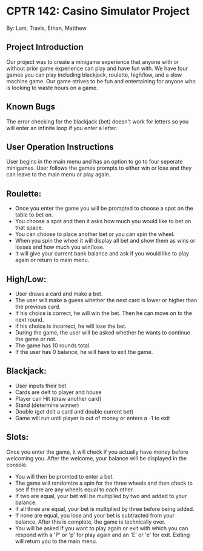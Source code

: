 # CPTR 142: Casino Simulator Project
By: Lam, Travis, Ethan, Matthew

## Project Introduction

Our project was to create a minigame experience that anyone with or without prior game experience can play and have fun with.
We have four games you can play including blackjack, roulette, high/low, and a slow machine game. Our game strives
to be fun and entertaining for anyone who is looking to waste hours on a game.

## Known Bugs 
The error checking for the blackjack (bet) doesn't work for letters so you will enter an infinite loop if
you enter a letter.

## User Operation Instructions
User begins in the main menu and has an option to go to four seperate minigames.
User follows the games prompts to either win or lose and they can leave to the main menu or play again.

## Roulette:
- Once you enter the game you will be prompted to choose a spot on the table to bet on.
- You choose a spot and then it asks how much you would like to bet on that space.
- You can choose to place another bet or you can spin the wheel.
- When you spin the wheel it will display all bet and show them as wins or losses and how much you win/lose.
- It will give your current bank balance and ask if you would like to play again or return to main menu.

## High/Low:
- User draws a card and make a bet.
- The user will make a guess whether the next card is lower or higher than the previous card. 
- If his choice is correct, he will win the bet. Then he can move on to the next round.
- if his choice is incorrect, he will lose the bet.
- During the game, the user will be asked whether he wants to continue the game or not. 
- The game has 10 rounds total. 
- If the user has 0 balance, he will have to exit the game. 

## Blackjack:
- User inputs their bet
- Cards are delt to player and house
- Player can Hit (draw another card) 
- Stand (determine winner)
- Double (get delt a card and double current bet)
- Game will run until player is out of money or enters a -1 to exit

## Slots:
Once you enter the game, it will check if you actually have money before welcoming you. 
After the welcome, your balance will be displayed in the console. 
- You will then be promted to enter a bet. 
- The game will randomize a spin for the three wheels and then check to see if there are any wheels equal to each other. 
- If two are equal, your bet will be multiplied by two and added to your balance. 
- If all three are equal, your bet is multiplied by three before being added.
- If none are equal, you lose and your bet is subtracted from your balance. 
  After this is complete, the game is technically over. 
- You will be asked if you want to play again or exit with which you can respond with
  a 'P' or 'p' for play again and an 'E' or 'e' for exit. Exiting will return you to the main menu.